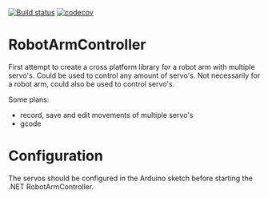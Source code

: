 [![Build status](https://ci.appveyor.com/api/projects/status/qkc463xscrkpd1sh/branch/master?svg=true)](https://ci.appveyor.com/project/jacobduijzer/robotarmcontroller/branch/master) [![codecov](https://codecov.io/gh/jacobduijzer/RobotArmController/branch/master/graph/badge.svg)](https://codecov.io/gh/jacobduijzer/RobotArmController)
# RobotArmController

First attempt to create a cross platform library for a robot arm with multiple servo's. Could be used to control
any amount of servo's. Not necessarily for a robot arm, could also be used to control servo's.

Some plans:

- record, save and edit movements of multiple servo's
- gcode

# Configuration

The servos should be configured in the Arduino sketch before starting the .NET RobotArmController.